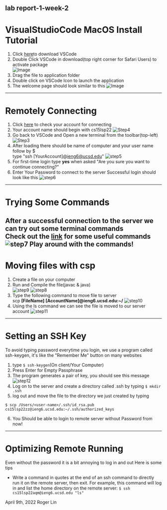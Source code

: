 ## lab report-1-week-2
# VisualStudioCode MacOS Install Tutorial  
1. Click [here](https://code.visualstudio.com/download)to download VSCode
2. Double Click VSCode in download(top right corner for Safari Users) to activate package  
![Image](https://user-images.githubusercontent.com/98373624/162593115-966351c6-ba5a-406c-80cb-974580ac371f.png)
3. Drag the file to application folder
4. Double click on VSCode Icon to launch the application
5. The welcome page should look similar to this
![Image](https://user-images.githubusercontent.com/98373624/162593354-53568e58-6452-4157-9398-4c33e062e3da.png)
---
# Remotely Connecting
1. Click [here](https://sdacs.ucsd.edu/~icc/index.php) to check your account for connecting
2. Your account name should begin with cs15lsp22
![Step4](https://user-images.githubusercontent.com/98373624/162593767-f95c8535-4a22-4b75-b906-58dd42c5568e.png)
3. Go back to VSCode and Open a new terminal from the toolbar(top-left)
![Step3](https://user-images.githubusercontent.com/98373624/162593644-6e7dd03d-36c1-4fe1-b17f-dbd4880b284f.png)
4. After loading there should be name of computer and your user name follow by $  
type "ssh [YourAccount]@ieng6@ucsd.edu"
![step5](https://user-images.githubusercontent.com/98373624/162593983-06ea65c1-10b2-4cbf-9745-439466bfd6c2.png)
5. For first-time login type **yes** when asked "Are you sure you want to continue connecting?"
6. Enter Your Password to connect to the server
Successful login should look like this
![step6](https://user-images.githubusercontent.com/98373624/162594082-fce3c48d-9f82-4c66-a096-45fb6e9b05c9.png)
---
# Trying Some Commands
After a successful connection to the server we can try out some terminal commands  
Check out the [link](https://dev.to/kymiddleton/reference-guide-common-commands-for-terminal-6no) for some useful commands  
![step7](https://user-images.githubusercontent.com/98373624/162594373-9c446423-da15-47e1-b22c-74ca12cc19b9.png)
Play around with the commands!
---
# Moving files with csp
1. Create a file on your computer
2. Run and Compile the file(javac & java)  
![step9](https://user-images.githubusercontent.com/98373624/162595503-201dab1f-fb20-4ee7-89a2-f74af45677f4.png)
![step8](https://user-images.githubusercontent.com/98373624/162595510-6ab56592-e57f-43ce-b1cd-53498b93e572.png)
3. Type the following command to move file to server  
scp **[FileName]** **[AccountName]@ieng6.ucsd.edu:~/**
![step10](https://user-images.githubusercontent.com/98373624/162595774-b4b339d0-a9ce-4b29-9bd3-1f2d143f66b1.png)
4. Using the ls command we can see the file is moved to our server account
![step11](https://user-images.githubusercontent.com/98373624/162595778-710d95f3-5a49-41ec-a20c-c04a2c8e6e12.png)
---
# Setting an SSH Key
To avoid typing password everytime you login, we use a program called ssh-keygen, it's like the "Remember Me" button on many websites
1. type `$ ssh-keygen`(On client/Your Computer)
2. Press Enter for Empty Passphrase
3. The program generates a pair of key, you should see this message  
![step12](https://user-images.githubusercontent.com/98373624/162596264-5add05e5-e82e-45dd-ae9e-5761bb6fc195.png)
4. Log on to the server and create a directory called .ssh by typing `$ mkdir .ssh` 
5. log out and move the file to the directory we just created by typing 
```
$ scp /Users/<user-name>/.ssh/id_rsa.pub
cs15lsp22zz@ieng6.ucsd.edu:~/.ssh/authorized_keys 
```
6. You Should be able to login to remote server without Password from now!
---
# Optimizing Remote Running
Even without the password it is a bit annoying to log in and out
Here is some tips
* Write a command in quotes at the end of an ssh command to directly run it on the remote server, then exit. For example, this command will log in and list the home directory on the remote server:
`$ ssh cs15lsp22aqm@ieng6.ucsd.edu "ls"`

April 9th, 2022
Roger Lin





